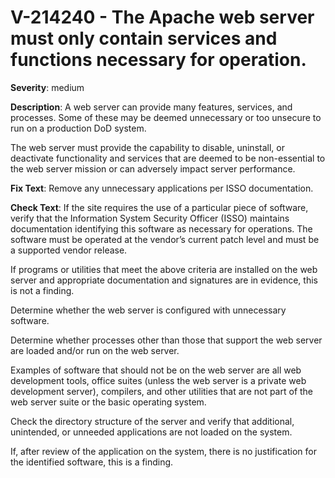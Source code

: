# V-214240 - The Apache web server must only contain services and functions necessary for operation.

**Severity**: medium

**Description**:
A web server can provide many features, services, and processes. Some of these may be deemed unnecessary or too unsecure to run on a production DoD system.

The web server must provide the capability to disable, uninstall, or deactivate functionality and services that are deemed to be non-essential to the web server mission or can adversely impact server performance.

**Fix Text**:
 Remove any unnecessary applications per ISSO documentation\.  

**Check Text**:
If the site requires the use of a particular piece of software, verify that the Information System Security Officer (ISSO) maintains documentation identifying this software as necessary for operations. The software must be operated at the vendor’s current patch level and must be a supported vendor release.

If programs or utilities that meet the above criteria are installed on the web server and appropriate documentation and signatures are in evidence, this is not a finding.

Determine whether the web server is configured with unnecessary software.

Determine whether processes other than those that support the web server are loaded and/or run on the web server.

Examples of software that should not be on the web server are all web development tools, office suites (unless the web server is a private web development server), compilers, and other utilities that are not part of the web server suite or the basic operating system.

Check the directory structure of the server and verify that additional, unintended, or unneeded applications are not loaded on the system.

If, after review of the application on the system, there is no justification for the identified software, this is a finding. 

